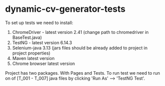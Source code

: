 # dynamic-cv-generator-tests

To set up tests we need to install:

1. ChromeDriver - latest version 2.41 (change path to chromedriver in BaseTest.java)
2. TestNG - latest version 6.14.3
3. Selenium-java 3.13 (jars files should be already added to project in project properties) 
4. Maven latest version
5. Chrome browser latest version

Project has two packages. With Pages and Tests. 
To run test we need to run on of [T_001 - T_007] java files by clicking 'Run As' --> 'TestNG Test'.
